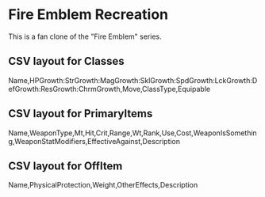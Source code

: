 # Fire Emblem Recreation
This is a fan clone of the "Fire Emblem" series.

## CSV layout for Classes 
Name,HPGrowth:StrGrowth:MagGrowth:SklGrowth:SpdGrowth:LckGrowth:DefGrowth:ResGrowth:ChrmGrowth,Move,ClassType,Equipable

## CSV layout for PrimaryItems
Name,WeaponType,Mt,Hit,Crit,Range,Wt,Rank,Use,Cost,WeaponIsSomething,WeaponStatModifiers,EffectiveAgainst,Description

## CSV layout for OffItem
Name,PhysicalProtection,Weight,OtherEffects,Description